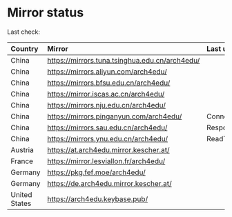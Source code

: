 <script src="./time.js"></script>
# Mirror status
Last check: <script type="text/javascript">localize(1669403785.0836487);</script>

|Country|Mirror|Last update|
|:------|:-----|:----------|
|China|https://mirrors.tuna.tsinghua.edu.cn/arch4edu/|<script type="text/javascript">localize(1669358387);</script>|
|China|https://mirrors.aliyun.com/arch4edu/|<script type="text/javascript">localize(1669271735);</script>|
|China|https://mirrors.bfsu.edu.cn/arch4edu/|<script type="text/javascript">localize(1669358387);</script>|
|China|https://mirror.iscas.ac.cn/arch4edu/|<script type="text/javascript">localize(1669358387);</script>|
|China|https://mirrors.nju.edu.cn/arch4edu/|<script type="text/javascript">localize(1669358387);</script>|
|China|https://mirrors.pinganyun.com/arch4edu/|ConnectTimeout|
|China|https://mirrors.sau.edu.cn/arch4edu/|Response 500|
|China|https://mirrors.ynu.edu.cn/arch4edu/|ReadTimeout|
|Austria|https://at.arch4edu.mirror.kescher.at/|<script type="text/javascript">localize(1669358387);</script>|
|France|https://mirror.lesviallon.fr/arch4edu/|<script type="text/javascript">localize(1669358387);</script>|
|Germany|https://pkg.fef.moe/arch4edu/|<script type="text/javascript">localize(1669358387);</script>|
|Germany|https://de.arch4edu.mirror.kescher.at/|<script type="text/javascript">localize(1669358387);</script>|
|United States|https://arch4edu.keybase.pub/|<script type="text/javascript">localize(1669358387);</script>|

<script src="./tablefilter/tablefilter.js"></script>
<script src="./table.js"></script>